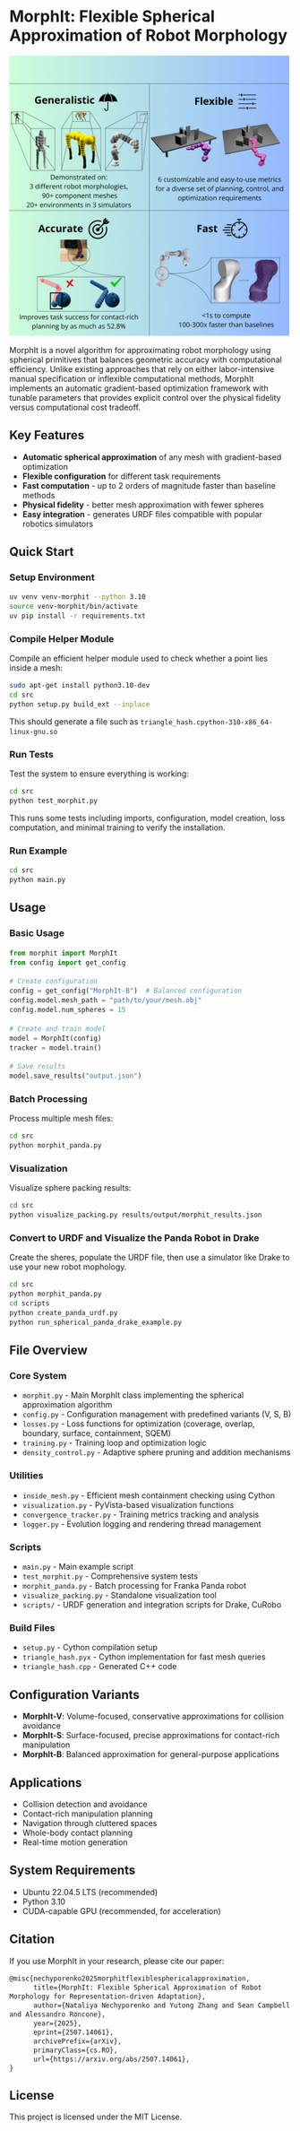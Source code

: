 # MorphIt: Flexible Spherical Approximation of Robot Morphology

<img src="imgs/overview.png" alt="MorphIt Overview" width="500">

MorphIt is a novel algorithm for approximating robot morphology using spherical primitives that balances geometric accuracy with computational efficiency. Unlike existing approaches that rely on either labor-intensive manual specification or inflexible computational methods, MorphIt implements an automatic gradient-based optimization framework with tunable parameters that provides explicit control over the physical fidelity versus computational cost tradeoff.

## Key Features

- **Automatic spherical approximation** of any mesh with gradient-based optimization
- **Flexible configuration** for different task requirements
- **Fast computation** - up to 2 orders of magnitude faster than baseline methods
- **Physical fidelity** - better mesh approximation with fewer spheres
- **Easy integration** - generates URDF files compatible with popular robotics simulators

## Quick Start

### Setup Environment

```bash
uv venv venv-morphit --python 3.10
source venv-morphit/bin/activate
uv pip install -r requirements.txt
```

### Compile Helper Module

Compile an efficient helper module used to check whether a point lies inside a mesh:

```bash
sudo apt-get install python3.10-dev
cd src
python setup.py build_ext --inplace
```

This should generate a file such as `triangle_hash.cpython-310-x86_64-linux-gnu.so`

### Run Tests

Test the system to ensure everything is working:

```bash
cd src
python test_morphit.py
```

This runs some tests including imports, configuration, model creation, loss computation, and minimal training to verify the installation.

### Run Example

```bash
cd src
python main.py
```

## Usage

### Basic Usage

```python
from morphit import MorphIt
from config import get_config

# Create configuration
config = get_config("MorphIt-B")  # Balanced configuration
config.model.mesh_path = "path/to/your/mesh.obj"
config.model.num_spheres = 15

# Create and train model
model = MorphIt(config)
tracker = model.train()

# Save results
model.save_results("output.json")
```

### Batch Processing

Process multiple mesh files:

```bash
cd src
python morphit_panda.py
```

### Visualization

Visualize sphere packing results:

```bash
cd src
python visualize_packing.py results/output/morphit_results.json
```

### Convert to URDF and Visualize the Panda Robot in Drake

Create the sheres, populate the URDF file, then use a simulator like Drake to use your new robot mophology.

```bash
cd src
python morphit_panda.py
cd scripts
python create_panda_urdf.py
python run_spherical_panda_drake_example.py
```

## File Overview

### Core System

- `morphit.py` - Main MorphIt class implementing the spherical approximation algorithm
- `config.py` - Configuration management with predefined variants (V, S, B)
- `losses.py` - Loss functions for optimization (coverage, overlap, boundary, surface, containment, SQEM)
- `training.py` - Training loop and optimization logic
- `density_control.py` - Adaptive sphere pruning and addition mechanisms

### Utilities

- `inside_mesh.py` - Efficient mesh containment checking using Cython
- `visualization.py` - PyVista-based visualization functions
- `convergence_tracker.py` - Training metrics tracking and analysis
- `logger.py` - Evolution logging and rendering thread management

### Scripts

- `main.py` - Main example script
- `test_morphit.py` - Comprehensive system tests
- `morphit_panda.py` - Batch processing for Franka Panda robot
- `visualize_packing.py` - Standalone visualization tool
- `scripts/` - URDF generation and integration scripts for Drake, CuRobo

### Build Files

- `setup.py` - Cython compilation setup
- `triangle_hash.pyx` - Cython implementation for fast mesh queries
- `triangle_hash.cpp` - Generated C++ code

## Configuration Variants

- **MorphIt-V**: Volume-focused, conservative approximations for collision avoidance
- **MorphIt-S**: Surface-focused, precise approximations for contact-rich manipulation
- **MorphIt-B**: Balanced approximation for general-purpose applications

## Applications

- Collision detection and avoidance
- Contact-rich manipulation planning
- Navigation through cluttered spaces
- Whole-body contact planning
- Real-time motion generation

## System Requirements

- Ubuntu 22.04.5 LTS (recommended)
- Python 3.10
- CUDA-capable GPU (recommended, for acceleration)

## Citation

If you use MorphIt in your research, please cite our paper:

```
@misc{nechyporenko2025morphitflexiblesphericalapproximation,
      title={MorphIt: Flexible Spherical Approximation of Robot Morphology for Representation-driven Adaptation},
      author={Nataliya Nechyporenko and Yutong Zhang and Sean Campbell and Alessandro Roncone},
      year={2025},
      eprint={2507.14061},
      archivePrefix={arXiv},
      primaryClass={cs.RO},
      url={https://arxiv.org/abs/2507.14061},
}
```

## License

This project is licensed under the MIT License.
